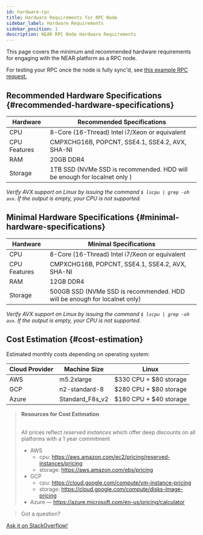 ```yaml
---
id: hardware-rpc
title: Hardware Requirements for RPC Node
sidebar_label: Hardware Requirements
sidebar_position: 1
description: NEAR RPC Node Hardware Requirements
---
```


This page covers the minimum and recommended hardware requirements for engaging with the NEAR platform as a RPC node.

For testing your RPC once the node is fully sync'd, see [this example RPC request.](https://docs.near.org/api/rpc/network#node-status)

## Recommended Hardware Specifications {#recommended-hardware-specifications}

| Hardware       | Recommended Specifications                                               |
| -------------- |--------------------------------------------------------------------------|
| CPU            | 8-Core (16-Thread) Intel i7/Xeon or equivalent                           |
| CPU Features   | CMPXCHG16B, POPCNT, SSE4.1, SSE4.2, AVX, SHA-NI                          |
| RAM            | 20GB DDR4                                                                 |
| Storage        | 1TB SSD (NVMe SSD is recommended. HDD will be enough for localnet only ) |

_Verify AVX support on Linux by issuing the command ```$ lscpu | grep -oh  avx```. If the output is empty, your CPU is not supported._


## Minimal Hardware Specifications {#minimal-hardware-specifications}

| Hardware       | Minimal Specifications                                                    |
| -------------- |---------------------------------------------------------------------------|
| CPU            | 8-Core (16-Thread) Intel i7/Xeon or equivalent                            |
| CPU Features   | CMPXCHG16B, POPCNT, SSE4.1, SSE4.2, AVX, SHA-NI                           |
| RAM            | 12GB DDR4                                                                 |
| Storage        | 500GB SSD (NVMe SSD is recommended. HDD will be enough for localnet only) |

_Verify AVX support on Linux by issuing the command ```$ lscpu | grep -oh  avx```. If the output is empty, your CPU is not supported._

## Cost Estimation {#cost-estimation}

Estimated monthly costs depending on operating system:

| Cloud Provider | Machine Size    | Linux                  |
| -------------- | --------------- | ---------------------- |
| AWS            | m5.2xlarge      | $330 CPU + $80 storage |
| GCP            | n2-standard-8   | $280 CPU + $80 storage |
| Azure          | Standard_F8s_v2 | $180 CPU + $40 storage |

<blockquote class="info">
<strong>Resources for Cost Estimation</strong><br /><br />

All prices reflect *reserved instances* which offer deep discounts on all platforms with a 1 year commitment

- AWS
  - cpu: https://aws.amazon.com/ec2/pricing/reserved-instances/pricing
  - storage: https://aws.amazon.com/ebs/pricing
- GCP
  - cpu: https://cloud.google.com/compute/vm-instance-pricing
  - storage: https://cloud.google.com/compute/disks-image-pricing
- Azure — https://azure.microsoft.com/en-us/pricing/calculator

</blockquote>

>Got a question?
<a href="https://stackoverflow.com/questions/tagged/nearprotocol">
  <h8>Ask it on StackOverflow!</h8></a>
